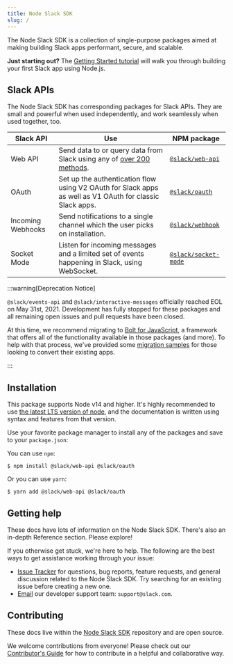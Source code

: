 ```yaml
---
title: Node Slack SDK
slug: /
---
```


The Node Slack SDK is a collection of single-purpose packages aimed at making building Slack apps performant, secure, and scalable. 

**Just starting out?** The [Getting Started tutorial](/getting-started) will walk you through building your first Slack app using Node.js.

## Slack APIs

The Node Slack SDK has corresponding packages for Slack APIs. They are small and powerful when used independently, and work seamlessly when used together, too.

| Slack API    | Use | NPM package      |
|--------------|--------------|-------------------|
| Web API      | Send data to or query data from Slack using any of [over 200 methods](https://docs.slack.dev/reference/methods). | [`@slack/web-api`](/web-api) |
| OAuth        | Set up the authentication flow using V2 OAuth for Slack apps as well as V1 OAuth for classic Slack apps. | [`@slack/oauth`](/oauth) |
| Incoming Webhooks | Send notifications to a single channel which the user picks on installation. | [`@slack/webhook`](/webhook) |
| Socket Mode  | Listen for incoming messages and a limited set of events happening in Slack, using WebSocket. | [`@slack/socket-mode`](/socket-mode) |

:::warning[Deprecation Notice]

`@slack/events-api` and `@slack/interactive-messages` officially reached EOL on May 31st, 2021. Development has fully stopped for these packages and all remaining open issues and pull requests have been closed.

At this time, we recommend migrating to [Bolt for JavaScript](https://github.com/slackapi/bolt-js), a framework that offers all of the functionality available in those packages (and more). To help with that process, we've provided some [migration samples](/tutorials/migrating-to-v6) for those looking to convert their existing apps.

:::

## Installation

This package supports Node v14 and higher. It's highly recommended to use [the latest LTS version of
node](https://github.com/nodejs/Release#release-schedule), and the documentation is written using syntax and features from that version.

Use your favorite package manager to install any of the packages and save to your `package.json`:

You can use `npm`:

```shell
$ npm install @slack/web-api @slack/oauth
```

Or you can use `yarn`:

```shell
$ yarn add @slack/web-api @slack/oauth
```

## Getting help

These docs have lots of information on the Node Slack SDK. There's also an in-depth Reference section. Please explore!

If you otherwise get stuck, we're here to help. The following are the best ways to get assistance working through your issue:

* [Issue Tracker](http://github.com/slackapi/node-slack-sdk/issues) for questions, bug reports, feature requests, and general discussion related to the Node Slack SDK. Try searching for an existing issue before creating a new one.
* [Email](mailto:support@slack.com) our developer support team: `support@slack.com`.

## Contributing

These docs live within the [Node Slack SDK](https://github.com/slackapi/node-slack-sdk) repository and are open source.

We welcome contributions from everyone! Please check out our
[Contributor's Guide](https://github.com/slackapi/node-slack-sdk/blob/main/.github/contributing.md) for how to contribute in a helpful and collaborative way.
